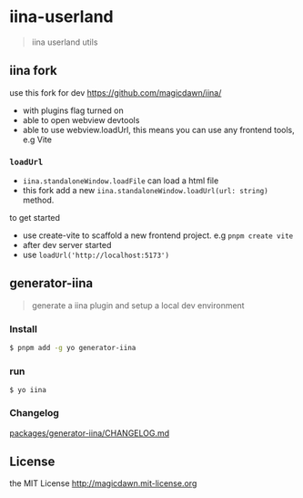 # iina-userland

> iina userland utils

<!-- [![Build Status](https://img.shields.io/github/workflow/status/magicdawn/iina-userland/ci/main.svg?style=flat-square)](https://github.com/magicdawn/iina-userland/actions/workflows/ci.yml)
[![Coverage Status](https://img.shields.io/codecov/c/github/magicdawn/iina-userland.svg?style=flat-square)](https://codecov.io/gh/magicdawn/iina-userland)
[![npm version](https://img.shields.io/npm/v/iina-userland.svg?style=flat-square)](https://www.npmjs.com/package/iina-userland)
[![npm downloads](https://img.shields.io/npm/dm/iina-userland.svg?style=flat-square)](https://www.npmjs.com/package/iina-userland)
[![npm license](https://img.shields.io/npm/l/iina-userland.svg?style=flat-square)](http://magicdawn.mit-license.org) -->

## iina fork

use this fork for dev https://github.com/magicdawn/iina/

- with plugins flag turned on
- able to open webview devtools
- able to use webview.loadUrl, this means you can use any frontend tools, e.g Vite

### `loadUrl`

- `iina.standaloneWindow.loadFile` can load a html file
- this fork add a new `iina.standaloneWindow.loadUrl(url: string)` method.

to get started

- use create-vite to scaffold a new frontend project. e.g `pnpm create vite`
- after dev server started
- use `loadUrl('http://localhost:5173')`

## generator-iina

> generate a iina plugin and setup a local dev environment

### Install

```sh
$ pnpm add -g yo generator-iina
```

### run

```
$ yo iina
```

### Changelog

[packages/generator-iina/CHANGELOG.md](packages/generator-iina/CHANGELOG.md)

## License

the MIT License http://magicdawn.mit-license.org
